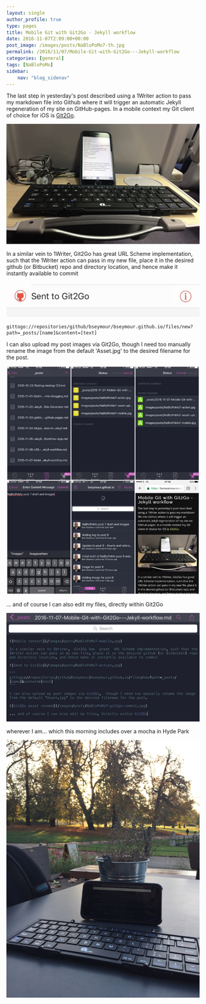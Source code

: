 ```yaml
---
layout: single
author_profile: true
type: pages
title: Mobile Git with Git2Go - Jekyll workflow
date: 2016-11-07T2:09:00+00:00
post_image: /images/posts/NaBloPoMo7-th.jpg
permalink: /2016/11/07/Mobile-Git-with-Git2Go---Jekyll-workflow
categories: [general]
tags: [NaBloPoMo]
sidebar:
    nav: "blog_sidenav"
---
```


The last step in yesterday's post described using a 1Writer action to pass my markdown file into Github where it will trigger an automatic Jekyll regeneration of my site on GitHub-pages. In a mobile context my Git client of choice for iOS is [Git2Go](http://git2go.com/).

![Mobile context](/images/posts/NaBloPoMo7-mobile.jpg)   

In a similar vein to 1Writer,  Git2Go has  great  URL Scheme implementation, such that the 1Writer action can pass in my new file, place it in the desired github (or Bitbucket) repo and directory location, and hence make it instantly available to commit

![Send to Git2Go](/images/posts/NaBloPoMo7-action.jpg)

```
gittogo://repositories/github/bseymour/bseymour.github.io/files/new?path=_posts/[name]&content=[text]
```

I can also upload my post images via Git2Go,  though I need too manually rename the image from the default 'Asset.jpg' to the desired filename for the post.

![Git2Go asset rename](/images/posts/NaBloPoMo7-git2go-commit.jpg) 

... and of course I can also edit my files, directly within Git2Go

![Git2Go edit](/images/posts/NaBloPoMo7-edit.jpg)

wherever I am... which this morning includes over a mocha in Hyde Park

![mobile in hyde park](/images/posts/NaBloPoMo7-hyde-park.jpg)





